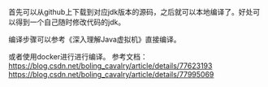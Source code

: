 

首先可以从github上下载到对应jdk版本的源码，之后就可以本地编译了。好处可以得到一个自己随时修改代码的jdk。

编译步骤可以参考《深入理解Java虚拟机》直接编译。

或者使用docker进行进行编译。
参考文档：
https://blog.csdn.net/boling_cavalry/article/details/77623193
https://blog.csdn.net/boling_cavalry/article/details/77995069
